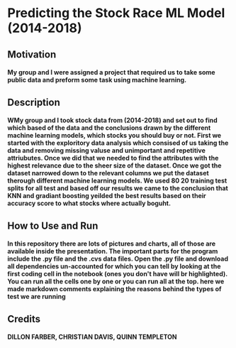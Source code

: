 # Predicting the Stock Race ML Model (2014-2018)

## Motivation
#### My group and I were assigned a project that required us to take some public data and preform some task using machine learning.

## Description
#### WMy group and I took stock data from (2014-2018) and set out to find which based of the data and the conclusions drawn by the different machine learning models, which stocks you should buy or not. First we started with the exploritory data analysis which consised of us taking the data and removing missing valuse and unimportant and repetitive attriubutes. Once we did that we needed to find the attributes with the highest relevance due to the sheer size of the dataset. Once we got the dataset narrowed down to the relevant columns we put the dataset therough different machine learning models. We used 80 20 training test splits for all test and based off our results we came to the conclusion that KNN and gradiant boosting yeilded the best results based on their accuracy score to what stocks where actually boguht.

## How to Use and Run
#### In this repository there are lots of pictures and charts, all of those are available inside the presentation. The important parts for the program include the .py file and the .cvs data files. Open the .py file and download all dependencies un-accounted for which you can tell by looking at the first coding cell in the notebook (ones you don't have will br highlighted). You can run all the cells one by one or you can run all at the top. here we made markdown comments explaining the reasons behind the types of test we are running

## Credits
#### DILLON FARBER, CHRISTIAN DAVIS, QUINN TEMPLETON
